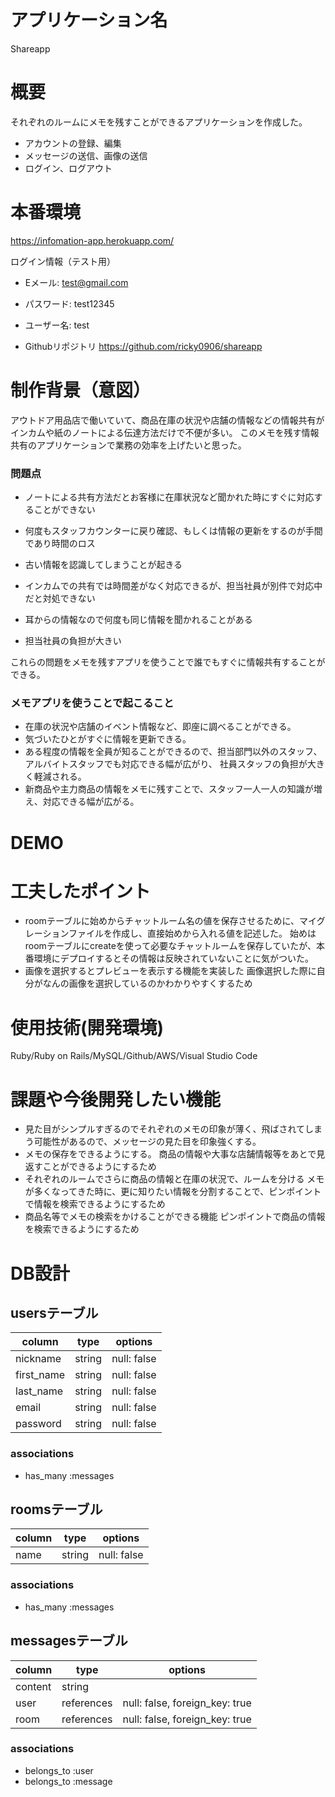 # アプリケーション名
Shareapp

# 概要
それぞれのルームにメモを残すことができるアプリケーションを作成した。
- アカウントの登録、編集
- メッセージの送信、画像の送信
- ログイン、ログアウト

# 本番環境

https://infomation-app.herokuapp.com/

ログイン情報（テスト用）

- Eメール: test@gmail.com
- パスワード: test12345
- ユーザー名: test

- Githubリポジトリ
https://github.com/ricky0906/shareapp

# 制作背景（意図）
アウトドア用品店で働いていて、商品在庫の状況や店舗の情報などの情報共有がインカムや紙のノートによる伝達方法だけで不便が多い。
このメモを残す情報共有のアプリケーションで業務の効率を上げたいと思った。
### 問題点
- ノートによる共有方法だとお客様に在庫状況など聞かれた時にすぐに対応することができない
- 何度もスタッフカウンターに戻り確認、もしくは情報の更新をするのが手間であり時間のロス
- 古い情報を認識してしまうことが起きる

- インカムでの共有では時間差がなく対応できるが、担当社員が別件で対応中だと対処できない
- 耳からの情報なので何度も同じ情報を聞かれることがある
- 担当社員の負担が大きい

これらの問題をメモを残すアプリを使うことで誰でもすぐに情報共有することができる。
### メモアプリを使うことで起こること
- 在庫の状況や店舗のイベント情報など、即座に調べることができる。
- 気づいたひとがすぐに情報を更新できる。
- ある程度の情報を全員が知ることができるので、担当部門以外のスタッフ、アルバイトスタッフでも対応できる幅が広がり、
社員スタッフの負担が大きく軽減される。
- 新商品や主力商品の情報をメモに残すことで、スタッフ一人一人の知識が増え、対応できる幅が広がる。

# DEMO

# 工夫したポイント
- roomテーブルに始めからチャットルーム名の値を保存させるために、マイグレーションファイルを作成し、直接始めから入れる値を記述した。
始めはroomテーブルにcreateを使って必要なチャットルームを保存していたが、本番環境にデプロイするとその情報は反映されていないことに気がついた。
- 画像を選択するとプレビューを表示する機能を実装した
画像選択した際に自分がなんの画像を選択しているのかわかりやすくするため

# 使用技術(開発環境)
Ruby/Ruby on Rails/MySQL/Github/AWS/Visual Studio Code

# 課題や今後開発したい機能
- 見た目がシンプルすぎるのでそれぞれのメモの印象が薄く、飛ばされてしまう可能性があるので、メッセージの見た目を印象強くする。
- メモの保存をできるようにする。
商品の情報や大事な店舗情報等をあとで見返すことができるようにするため
- それぞれのルームでさらに商品の情報と在庫の状況で、ルームを分ける
メモが多くなってきた時に、更に知りたい情報を分割することで、ピンポイントで情報を検索できるようにするため
- 商品名等でメモの検索をかけることができる機能
ピンポイントで商品の情報を検索できるようにするため

# DB設計

## usersテーブル

| column      | type     | options         |
| ----------- | -------- | --------------- |
| nickname    | string   | null: false     |
| first_name  | string   | null: false     |
| last_name   | string   | null: false     |
| email       | string   | null: false     |
| password    | string   | null: false     |

### associations
- has_many :messages

## roomsテーブル

| column | type   | options     |
| ------ | ------ | ----------- |
| name   | string | null: false |

### associations
- has_many :messages

## messagesテーブル

| column  |   type     | options                        |
| ------- | ---------- | ------------------------------ |
| content | string     |                                |
| user    | references | null: false, foreign_key: true |
| room    | references | null: false, foreign_key: true |

### associations
- belongs_to :user
- belongs_to :message